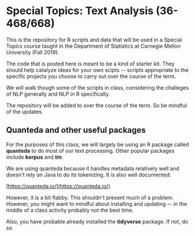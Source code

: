 Special Topics: Text Analysis (36-468/668)
=========================

This is the repository for R scripts and data that will be used in a Special Topics course taught in the Department of Statistics at Carnegie Mellon University (Fall 2019).

The code that is posted here is meant to be a kind of starter kit. They should help catalyze ideas for your own scipts -- scripts appropriate to the specific projects you choose to carry out over the course of the term.

We will walk though some of the scripts in class, considering the challeges of NLP generally and NLP in R specifically.

The repository will be added to over the course of the term. So be mindful of the updates. 

## Quanteda and other useful packages

For the purposes of this class, we will largely be using an R package called **quanteda** to do most of our text processing. Other popular packages include **korpus** and **tm**.

We are using quanteda because it handles metadata relatively well and doesn't rely on Java to do its tokenizing. It is also well documented:

[https://quanteda.io/](https://quanteda.io/)

However, it is a bit flabby. This shouldn't present much of a problem. However, you might want to mindful about installing and updating -- in the middle of a class activity probably not the best time.

Also, you have probable already installed the **tidyverse** package. If not, do so.


